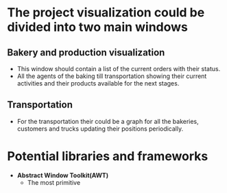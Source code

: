 # The project visualization could be divided into two main windows

## Bakery and production visualization
* This window should contain a list of the current orders with their status.
* All the agents of the baking till transportation showing their current activities and their products available for the next stages.

## Transportation
* For the transportation their could be a graph for all the bakeries, customers and trucks updating their positions periodically.

# Potential libraries and frameworks
* __Abstract Window Toolkit(AWT)__
	* The most primitive 		
